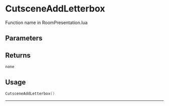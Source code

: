 # CutsceneAddLetterbox
Function name in RoomPresentation.lua
## Parameters

## Returns
`none`
## Usage
```lua
CutsceneAddLetterbox()
```
---
